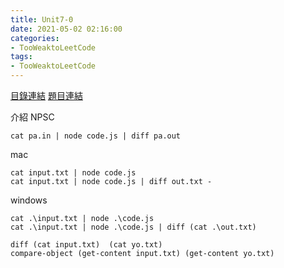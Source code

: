 ```yaml
---
title: Unit7-0
date: 2021-05-02 02:16:00
categories: 
- TooWeaktoLeetCode
tags:
- TooWeaktoLeetCode
---
```

[目錄連結](https://github.com/Lidemy/ALG101-too-weak-to-leetcode/tree/master/unit7)
[題目連結]()

介紹 NPSC


```
cat pa.in | node code.js | diff pa.out 
```
mac 
```
cat input.txt | node code.js
cat input.txt | node code.js | diff out.txt -
```

windows
```
cat .\input.txt | node .\code.js
cat .\input.txt | node .\code.js | diff (cat .\out.txt)

diff (cat input.txt)  (cat yo.txt)
compare-object (get-content input.txt) (get-content yo.txt)
```



```

```


